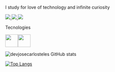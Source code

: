I study for love of technology and infinite curiosity

 <a href="https://api.whatsapp.com/send?phone=5511992407129&text=Olá%code,%20tudo%20bem?" alt="WhatsApp">
  <img src="https://img.shields.io/badge/-WhatsApp-3CB371?style=flat-square&labelColor=3CB371&logo=whatsapp&logoColor=white"/>
</a>
<a href="https://www.facebook.com/josecarlos.teles.33/" alt="Facebook">
  <img src="https://img.shields.io/badge/-Facebook-4169E1?style=flat-square&labelColor=4169E1&logo=facebook&logoColor=white&link=https://www.facebook.com/"/>
</a>
<a href="https://www.instagram.com/j0se_n3t0" alt="Instagram">
  <img src="https://img.shields.io/badge/-Instagram-DF0174?style=flat-square&labelColor=DF0174&logo=instagram&logoColor=white&link=https://www.instagram.com/"/>
</a>

Tecnologies

<div style='display: flex'>
<img width='40px' src="https://media-public.canva.com/MADnAwcGFgU/1/thumbnail_large.png" />
<img width='40px' src="https://media-public.canva.com/MADnA5ypSrY/1/thumbnail_large.png" />
</div>

<div>
 
 ![devjosecarlosteles GitHub stats](https://github-readme-stats.vercel.app/api?username=devjosecarlosteles&show_icons=true&theme=radical)
 
 [![Top Langs](https://github-readme-stats.vercel.app/api/top-langs/?username=devjosecarlosteles&langs_count=8)](https://github.com/devjosecarlosteles/github-readme-stats)

 </div>
